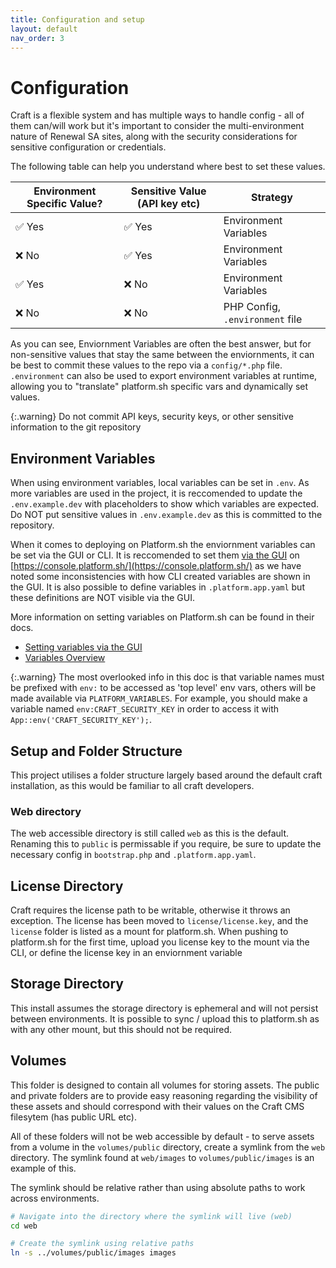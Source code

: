 ```yaml
---
title: Configuration and setup
layout: default
nav_order: 3
---
```


# Configuration

Craft is a flexible system and has multiple ways to handle config - all of them can/will work but it's important to consider the multi-environment nature of Renewal SA sites, along with the security considerations for sensitive configuration or credentials.

The following table can help you understand where best to set these values.

| Environment Specific Value? | Sensitive Value (API key etc)  | Strategy  |
|--|--|--|
| ✅ Yes | ✅ Yes | Environment Variables |
| ❌ No | ✅ Yes  | Environment Variables |
| ✅ Yes | ❌ No | Environment Variables |
| ❌ No | ❌ No | PHP Config, `.environment` file |

As you can see, Enviornment Variables are often the best answer, but for non-sensitive values that stay the same between the enviornments, it can be best to commit these values to the repo via a `config/*.php` file. `.environment` can also be used to export environment variables at runtime, allowing you to "translate" platform.sh specific vars and dynamically set values.

{:.warning}
Do not commit API keys, security keys, or other sensitive information to the git repository

## Environment Variables

When using environment variables, local variables can be set in `.env`. As more variables are used in the project, it is reccomended to update the `.env.example.dev` with placeholders to show which variables are expected. Do NOT put sensitive values in `.env.example.dev` as this is committed to the repository.

When it comes to deploying on Platform.sh the enviornment variables can be set via the GUI or CLI. It is reccomended to set them [via the GUI](https://docs.platform.sh/administration/web/configure-project.html#variables) on [https://console.platform.sh/](https://console.platform.sh/) as we have noted some inconsistencies with how CLI created variables are shown in the GUI. It is also possible to define variables in `.platform.app.yaml` but these definitions are NOT visible via the GUI.

More information on setting variables on Platform.sh can be found in their docs. 

- [Setting variables via the GUI](https://docs.platform.sh/administration/web/configure-project.html#variables)
- [Variables Overview](https://docs.platform.sh/development/variables.html)

{:.warning}
The most overlooked info in this doc is that variable names must be prefixed with `env:` to be accessed as 'top level' env vars, others will be made available via `PLATFORM_VARIABLES`. For example, you should make a variable named `env:CRAFT_SECURITY_KEY` in order to access it with `App::env('CRAFT_SECURITY_KEY');`.

## Setup and Folder Structure
This project utilises a folder structure largely based around the default craft installation, as this would be familiar to all craft developers.

### Web directory
The web accessible directory is still called `web` as this is the default. Renaming this to `public` is permissable if you require, be sure to update the necessary config in `bootstrap.php` and `.platform.app.yaml`.

## License Directory
Craft requires the license path to be writable, otherwise it throws an exception. The license has been moved to `license/license.key`, and the `license` folder is listed as a mount for platform.sh. When pushing to platform.sh for the first time, upload you license key to the mount via the CLI, or define the license key in an enviornment variable

## Storage Directory
This install assumes the storage directory is ephemeral and will not persist between environments. It is possible to sync / upload this to platform.sh as with any other mount, but this should not be required.

## Volumes
This folder is designed to contain all volumes for storing assets. The public and private folders are to provide easy reasoning regarding the visibility of these assets and should correspond with their values on the Craft CMS filesytem (has public URL etc).

All of these folders will not be web accessible by default - to serve assets from a volume in the `volumes/public` directory, create a symlink from the `web` directory. The symlink found at `web/images` to `volumes/public/images` is an example of this.

The symlink should be relative rather than using absolute paths to work across environments.
```bash
# Navigate into the directory where the symlink will live (web)
cd web

# Create the symlink using relative paths
ln -s ../volumes/public/images images 
```


